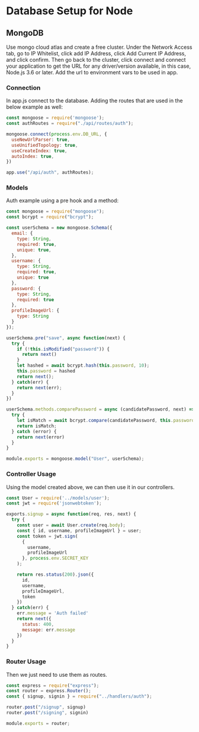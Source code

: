# Database Setup for Node

## MongoDB

Use mongo cloud atlas and create a free cluster. Under the Network Access tab, go to IP Whitelist, click add IP Address, click Add Current IP Address, and click confirm. Then go back to the cluster, click connect and connect your application to get the URL for any driver/version available, in this case, Node.js 3.6 or later. Add the url to environment vars to be used in app.

### Connection

In app.js connect to the database. Adding the routes that are used in the below example as well:

```js
const mongoose = require('mongoose');
const authRoutes = require("./api/routes/auth");

mongoose.connect(process.env.DB_URL, {
  useNewUrlParser: true,
  useUnifiedTopology: true,
  useCreateIndex: true,
  autoIndex: true,
})

app.use("/api/auth", authRoutes);
```

### Models

Auth example using a pre hook and a method:

```js
const mongoose = require("mongoose");
const bcrypt = require("bcrypt");

const userSchema = new mongoose.Schema({
  email: {
    type: String,
    required: true,
    unique: true,
  },
  username: {
    type: String,
    required: true,
    unique: true
  },
  password: {
    type: String,
    required: true
  },
  profileImageUrl: {
    type: String
  }
});

userSchema.pre("save", async function(next) {
  try {
    if (!this.isModified("password")) {
      return next()
    }
    let hashed = await bcrypt.hash(this.password, 10);
    this.password = hashed
    return next();
  } catch(err) {
    return next(err);
  }
})

userSchema.methods.comparePassword = async (candidatePassword, next) => {
  try {
    let isMatch = await bcrypt.compare(candidatePassword, this.password);
    return isMatch;
  } catch (error) {
    return next(error)
  }
}

module.exports = mongoose.model("User", userSchema);
```

### Controller Usage

Using the model created above, we can then use it in our controllers.

```js
const User = require('../models/user');
const jwt = require('jsonwebtoken');

exports.signup = async function(req, res, next) {
  try {
    const user = await User.create(req.body);
    const { id, username, profileImageUrl } = user;
    const token = jwt.sign(
      {
        username,
        profileImageUrl
      }, process.env.SECRET_KEY
    );

    return res.status(200).json({
      id,
      username,
      profileImageUrl,
      token
    })
  } catch(err) {
    err.message = 'Auth failed'
    return next({
      status: 400,
      message: err.message
    })
  }
}
```

### Router Usage

Then we just need to use them as routes.

```js
const express = require("express");
const router = express.Router();
const { signup, signin } = require("../handlers/auth");

router.post("/signup", signup)
router.post("/signing", signin)

module.exports = router;

```
